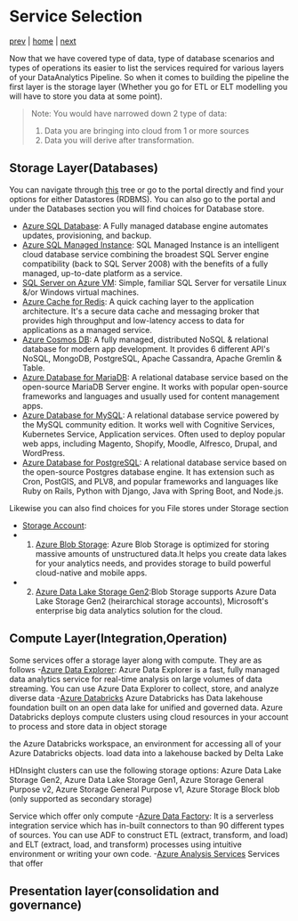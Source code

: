 # Service Selection

[prev](./dataoperations.md) | [home](./introduction.md)  | [next](./QnA.md)

Now that we have covered type of data, type of database scenarios and types of operations its easier to list the services required for various layers of your DataAnalytics Pipeline. So when it comes to building the pipeline the first layer is the storage layer (Whether you go for ETL or ELT modelling you will have to store you data at some point).
> Note: You would have narrowed down 2 type of data:
>
>1. Data you are bringing into cloud from 1 or more sources
>2. Data you will derive after transformation.

## Storage Layer(Databases)

You can navigate through [this](https://learn.microsoft.com/azure/architecture/guide/technology-choices/data-store-decision-tree) tree  or go to the portal directly and find your options for either
Datastores (RDBMS). You can also go to the portal and under the Databases section you will find choices for Database store.

- [Azure SQL Database](https://azure.microsoft.com/products/azure-sql/database/): A Fully managed database engine automates updates, provisioning, and backup.
- [Azure SQL Managed Instance](https://azure.microsoft.com/products/azure-sql/managed-instance/): SQL Managed Instance is an intelligent cloud database service combining the broadest SQL Server engine compatibility (back to SQL Server 2008) with the benefits of a fully managed, up-to-date platform as a service.
- [SQL Server on Azure VM](https://azure.microsoft.com/products/virtual-machines/sql-server/): Simple, familiar SQL Server for versatile Linux &/or Windows virtual machines.
- [Azure Cache for Redis](https://azure.microsoft.com/products/cache/): A quick caching layer to the application architecture. It's a secure data cache and messaging broker that provides high throughput and low-latency access to data for applications as a managed service.
- [Azure Cosmos DB](https://learn.microsoft.com/azure/cosmos-db/): A fully managed, distributed NoSQL & relational database for modern app development. It provides 6 different API's NoSQL, MongoDB, PostgreSQL, Apache Cassandra, Apache Gremlin & Table.
- [Azure Database for MariaDB](https://azure.microsoft.com/products/mariadb/): A relational database service based on the open-source MariaDB Server engine. It works with popular open-source frameworks and languages and usually used for content management apps.
- [Azure Database for MySQL](https://azure.microsoft.com/products/mysql/): A relational database service powered by the MySQL community edition. It works well with Cognitive Services, Kubernetes Service, Application services. Often used to deploy popular web apps, including Magento, Shopify, Moodle, Alfresco, Drupal, and WordPress.
- [Azure Database for PostgreSQL](https://azure.microsoft.com/products/postgresql/): A relational database service based on the open-source Postgres database engine. It has extension such as Cron, PostGIS, and PLV8, and popular frameworks and languages like Ruby on Rails, Python with Django, Java with Spring Boot, and Node.js.

Likewise you can also find choices for you File stores under Storage section

- [Storage Account](https://azure.microsoft.com/products/category/storage/):
- 1.  [Azure Blob Storage](https://azure.microsoft.com/products/storage/blobs/):  Azure Blob Storage is optimized for storing massive amounts of unstructured data.It helps you create data lakes for your analytics needs, and provides storage to build powerful cloud-native and mobile apps.
- 2. [Azure Data Lake Storage Gen2](https://azure.microsoft.com/products/storage/data-lake-storage/):Blob Storage supports Azure Data Lake Storage Gen2 (heirarchical storage accounts), Microsoft's enterprise big data analytics solution for the cloud.

## Compute Layer(Integration,Operation)

Some services offer a storage layer along with compute. They are as follows
-[Azure Data Explorer](https://azure.microsoft.com/products/data-explorer/): Azure Data Explorer is a fast, fully managed data analytics service for real-time analysis on large volumes of data streaming. You can use Azure Data Explorer to collect, store, and analyze diverse data
-[Azure Databricks](https://azure.microsoft.com/products/databricks/)
Azure Databricks has Data lakehouse foundation built on an open data lake for unified and governed data.
Azure Databricks deploys compute clusters using cloud resources in your account to process and store data in object storage

the Azure Databricks workspace, an environment for accessing all of your Azure Databricks objects.
load data into a lakehouse backed by Delta Lake

HDInsight clusters can use the following storage options:
Azure Data Lake Storage Gen2, Azure Data Lake Storage Gen1, Azure Storage General Purpose v2, Azure Storage General Purpose v1, Azure Storage Block blob (only supported as secondary storage)

Service which offer only compute
-[Azure Data Factory](https://azure.microsoft.com/products/data-factory/): It is a serverless integration service which has in-built connectors to than 90 different types of sources. You can use ADF to construct ETL (extract, transform, and load) and ELT (extract, load, and transform) processes using intuitive environment or writing your own code.
-[Azure Analysis Services](https://azure.microsoft.com/products/analysis-services/)
Services that offer

## Presentation layer(consolidation and governance)